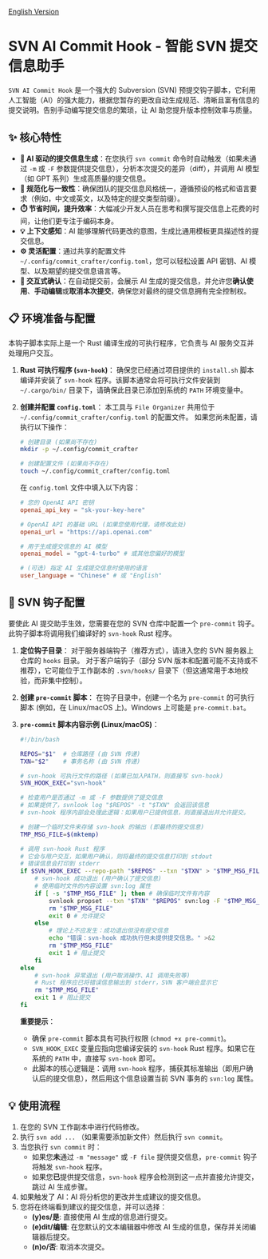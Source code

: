[English Version](README.md)

# SVN AI Commit Hook - 智能 SVN 提交信息助手

`SVN AI Commit Hook` 是一个强大的 Subversion (SVN) 预提交钩子脚本，它利用人工智能（AI）的强大能力，根据您暂存的更改自动生成规范、清晰且富有信息的提交说明。告别手动编写提交信息的繁琐，让 AI 助您提升版本控制效率与质量。

## ✨ 核心特性

- **🤖 AI 驱动的提交信息生成**：在您执行 `svn commit` 命令时自动触发（如果未通过 `-m` 或 `-F` 参数提供提交信息），分析本次提交的差异（diff），并调用 AI 模型（如 GPT 系列）生成高质量的提交信息。
- **📝 规范化与一致性**：确保团队的提交信息风格统一，遵循预设的格式和语言要求（例如，中文或英文，以及特定的提交类型前缀）。
- **⏱️ 节省时间，提升效率**：大幅减少开发人员在思考和撰写提交信息上花费的时间，让他们更专注于编码本身。
- **💡 上下文感知**：AI 能够理解代码更改的意图，生成比通用模板更具描述性的提交信息。
- **⚙️ 灵活配置**：通过共享的配置文件 `~/.config/commit_crafter/config.toml`，您可以轻松设置 API 密钥、AI 模型、以及期望的提交信息语言等。
- **💬 交互式确认**：在自动提交前，会展示 AI 生成的提交信息，并允许您**确认使用**、**手动编辑**或**取消本次提交**，确保您对最终的提交信息拥有完全控制权。

## 📋 环境准备与配置

本钩子脚本实际上是一个 Rust 编译生成的可执行程序，它负责与 AI 服务交互并处理用户交互。

1.  **Rust 可执行程序 (`svn-hook`)**：
    确保您已经通过项目提供的 `install.sh` 脚本编译并安装了 `svn-hook` 程序。该脚本通常会将可执行文件安装到 `~/.cargo/bin/` 目录下，请确保此目录已添加到系统的 `PATH` 环境变量中。

2.  **创建并配置 `config.toml`**：
    本工具与 `File Organizer` 共用位于 `~/.config/commit_crafter/config.toml` 的配置文件。
    如果您尚未配置，请执行以下操作：
    ```bash
    # 创建目录 (如果尚不存在)
    mkdir -p ~/.config/commit_crafter
    
    # 创建配置文件 (如果尚不存在)
    touch ~/.config/commit_crafter/config.toml
    ```
    在 `config.toml` 文件中填入以下内容：
    ```toml
    # 您的 OpenAI API 密钥
    openai_api_key = "sk-your-key-here"

    # OpenAI API 的基础 URL (如果您使用代理，请修改此处)
    openai_url = "https://api.openai.com"

    # 用于生成提交信息的 AI 模型
    openai_model = "gpt-4-turbo" # 或其他您偏好的模型

    # (可选) 指定 AI 生成提交信息时使用的语言
    user_language = "Chinese" # 或 "English"
    ```

## 🔧 SVN 钩子配置

要使此 AI 提交助手生效，您需要在您的 SVN 仓库中配置一个 `pre-commit` 钩子。此钩子脚本将调用我们编译好的 `svn-hook` Rust 程序。

1.  **定位钩子目录**：
    对于服务器端钩子（推荐方式），请进入您的 SVN 服务器上仓库的 `hooks` 目录。
    对于客户端钩子（部分 SVN 版本和配置可能不支持或不推荐），它可能位于工作副本的 `.svn/hooks/` 目录下（但这通常用于本地校验，而非集中控制）。

2.  **创建 `pre-commit` 脚本**：
    在钩子目录中，创建一个名为 `pre-commit` 的可执行脚本 (例如，在 Linux/macOS 上)。Windows 上可能是 `pre-commit.bat`。

3.  **`pre-commit` 脚本内容示例 (Linux/macOS)**：
    ```bash
    #!/bin/bash

    REPOS="$1"  # 仓库路径 (由 SVN 传递)
    TXN="$2"    # 事务名称 (由 SVN 传递)

    # svn-hook 可执行文件的路径 (如果已加入PATH，则直接写 svn-hook)
    SVN_HOOK_EXEC="svn-hook"

    # 检查用户是否通过 -m 或 -F 参数提供了提交信息
    # 如果提供了，svnlook log "$REPOS" -t "$TXN" 会返回该信息
    # svn-hook 程序内部会处理此逻辑：如果用户已提供信息，则直接退出并允许提交。

    # 创建一个临时文件来存储 svn-hook 的输出 (即最终的提交信息)
    TMP_MSG_FILE=$(mktemp)

    # 调用 svn-hook Rust 程序
    # 它会与用户交互，如果用户确认，则将最终的提交信息打印到 stdout
    # 错误信息会打印到 stderr
    if $SVN_HOOK_EXEC --repo-path "$REPOS" --txn "$TXN" > "$TMP_MSG_FILE"; then
        # svn-hook 成功退出 (用户确认了提交信息)
        # 使用临时文件的内容设置 svn:log 属性
        if [ -s "$TMP_MSG_FILE" ]; then # 确保临时文件有内容
            svnlook propset --txn "$TXN" "$REPOS" svn:log -F "$TMP_MSG_FILE"
            rm "$TMP_MSG_FILE"
            exit 0 # 允许提交
        else
            # 理论上不应发生：成功退出但没有提交信息
            echo "错误：svn-hook 成功执行但未提供提交信息。" >&2
            rm "$TMP_MSG_FILE"
            exit 1 # 阻止提交
        fi
    else
        # svn-hook 异常退出 (用户取消操作、AI 调用失败等)
        # Rust 程序应已将错误信息输出到 stderr，SVN 客户端会显示它
        rm "$TMP_MSG_FILE"
        exit 1 # 阻止提交
    fi
    ```
    **重要提示**：
    *   确保 `pre-commit` 脚本具有可执行权限 (`chmod +x pre-commit`)。
    *   `SVN_HOOK_EXEC` 变量应指向您编译安装的 `svn-hook` Rust 程序。如果它在系统的 `PATH` 中，直接写 `svn-hook` 即可。
    *   此脚本的核心逻辑是：调用 `svn-hook` 程序，捕获其标准输出（即用户确认后的提交信息），然后用这个信息设置当前 SVN 事务的 `svn:log` 属性。

## 💡 使用流程

1.  在您的 SVN 工作副本中进行代码修改。
2.  执行 `svn add ...` （如果需要添加新文件）然后执行 `svn commit`。
3.  当您执行 `svn commit` 时：
    *   如果您**未**通过 `-m "message"` 或 `-F file` 提供提交信息，`pre-commit` 钩子将触发 `svn-hook` 程序。
    *   如果您**已**提供提交信息，`svn-hook` 程序会检测到这一点并直接允许提交，跳过 AI 生成步骤。
4.  如果触发了 AI：AI 将分析您的更改并生成建议的提交信息。
5.  您将在终端看到建议的提交信息，并可以选择：
    - **(y)es/是**: 直接使用 AI 生成的信息进行提交。
    - **(e)dit/编辑**: 在您默认的文本编辑器中修改 AI 生成的信息，保存并关闭编辑器后提交。
    - **(n)o/否**: 取消本次提交。
